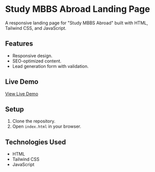 # Study MBBS Abroad Landing Page

A responsive landing page for "Study MBBS Abroad" built with HTML, Tailwind CSS, and JavaScript.

## Features
- Responsive design.
- SEO-optimized content.
- Lead generation form with validation.

## Live Demo
[View Live Demo](https://abroad-university-insights.vercel.app)

## Setup
1. Clone the repository.
2. Open `index.html` in your browser.

## Technologies Used
- HTML
- Tailwind CSS
- JavaScript

